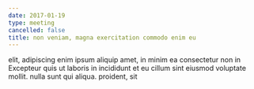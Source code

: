 ```yaml
---
date: 2017-01-19
type: meeting
cancelled: false
title: non veniam, magna exercitation commodo enim eu
---
```

elit, adipiscing enim ipsum aliquip amet, in minim ea consectetur non in Excepteur quis ut laboris in incididunt et eu cillum sint eiusmod voluptate mollit. nulla sunt qui aliqua. proident, sit